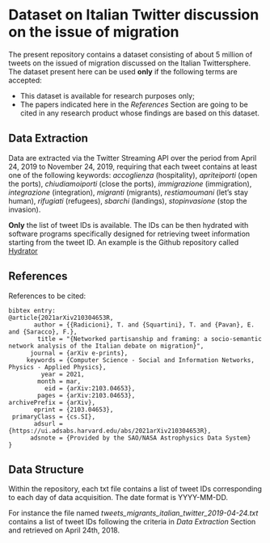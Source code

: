# Dataset on Italian Twitter discussion on the issue of migration

The present repository contains a dataset consisting of about 5 million of tweets on the issued of migration discussed on the Italian Twittersphere. The dataset present here can be used **only** if the following terms are accepted:

- This dataset is available for research purposes only;
- The papers indicated here in the *References* Section are going to be cited in any research product whose findings are based on this dataset.

## Data Extraction

Data are extracted via the Twitter Streaming API over the period from April 24, 2019 to November 24, 2019, requiring that each tweet contains at least one of the following keywords: _accoglienza_ (hospitality), _apriteiporti_ (open the ports), _chiudiamoiporti_ (close the ports), _immigrazione_ (immigration), _integrazione_ (integration), _migranti_ (migrants), _restiamoumani_ (let’s stay human), _rifugiati_ (refugees), _sbarchi_ (landings), _stopinvasione_ (stop the invasion). 

**Only** the list of tweet IDs is available. The IDs can be then hydrated with software programs specifically designed for retrieving tweet information starting from the tweet ID. An example is the Github repository called [Hydrator](https://github.com/DocNow/hydrator)

## References

References to be cited:

```
bibtex entry:  
@article{2021arXiv210304653R,
       author = {{Radicioni}, T. and {Squartini}, T. and {Pavan}, E. and {Saracco}, F.},
        title = "{Networked partisanship and framing: a socio-semantic network analysis of the Italian debate on migration}",
      journal = {arXiv e-prints},
     keywords = {Computer Science - Social and Information Networks, Physics - Applied Physics},
         year = 2021,
        month = mar,
          eid = {arXiv:2103.04653},
        pages = {arXiv:2103.04653},
archivePrefix = {arXiv},
       eprint = {2103.04653},
 primaryClass = {cs.SI},
       adsurl = {https://ui.adsabs.harvard.edu/abs/2021arXiv210304653R},
      adsnote = {Provided by the SAO/NASA Astrophysics Data System}
}
```

## Data Structure

Within the repository, each txt file contains a list of tweet IDs corresponding to each day of data acquisition. The date format is YYYY-MM-DD. 

For instance the file named _tweets_migrants_italian_twitter_2019-04-24.txt_ contains a list of tweet IDs following the criteria in *Data Extraction* Section and retrieved on April 24th, 2018.

